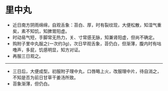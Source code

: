 # 里中丸
* 近日南方阴雨绵绵，自观舌象：苔白、厚，时有裂纹现，大便松散，知湿气重矣，素不知饥，知脾胃阳虚。
* 时动易气短，手脚常无热力，关、寸常感无脉，知兼肾阳虚，但尚不确定。
* 购附子里中丸服之(一次约3g)，次日早观舌象，苔仍白，但渐薄，腹内时有咕噜声，多屁，饥感明显，知方对证。
* 再服三日观之。

------

* 三日后，大便成型。初服附子理中丸，口唇略上火，改服理中片，待自消之，不知是否为前日甘草干姜汤所致。
* 苔象渐薄，但仍白。
